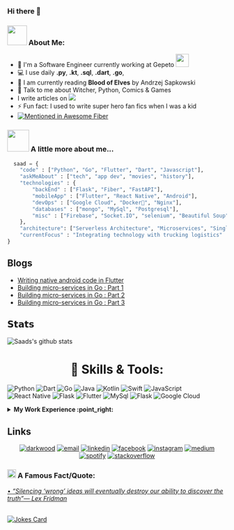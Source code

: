 ### Hi there 👋

### <img src="https://github.com/TheDudeThatCode/TheDudeThatCode/blob/master/Assets/Developer.gif" width="45px"> About Me:
- 🏦 I'm a Software Engineer currently working at Gepeto
      <img src="https://media.giphy.com/media/WUlplcMpOCEmTGBtBW/giphy.gif" width="30">
- 💻 I use daily **.py**, **.kt**, **.sql**, **.dart**, **.go**,
- 📖 I am currently reading **Blood of Elves** by Andrzej Sapkowski
- 💬 Talk to me about Witcher, Python, Comics & Games
- I write articles on <img src="https://img.shields.io/badge/Medium-12100E?style=for-the-badge&logo=medium&logoColor=white"/>
- ⚡ Fun fact: I used to write super hero fan fics when I was a kid
- [![Mentioned in Awesome Fiber](https://awesome.re/mentioned-badge.svg)](https://github.com/gofiber/awesome-fiber)  


### <img src="https://media.giphy.com/media/VgCDAzcKvsR6OM0uWg/giphy.gif" width="50"> A little more about me...  

```python
  saad = {
    "code" : ["Python", "Go", "Flutter", "Dart", "Javascript"],
    "askMeAbout" : ["tech", "app dev", "movies", "history"],
    "technologies" : {
        "backEnd" : ["Flask", "Fiber", "FastAPI"],
        "mobileApp" : ["Flutter", "React Native", "Android"],
        "devOps" : ["Google Cloud", "Docker🐳", "Nginx"],
        "databases" : ["mongo", "MySql", "Postgresql"],
        "misc" : ["Firebase", "Socket.IO", "selenium", "Beautiful Soup", "Pandas"]
    },
    "architecture": ["Serverless Architecture", "Microservices", "Single page applications"],
    "currentFocus" : "Integrating technology with trucking logistics"
}
```
## Blogs

<!-- BLOG-POST-LIST:START -->
- [Writing native android code in Flutter](https://saadfarhan124.medium.com/writing-native-android-code-in-flutter-59c9843d3cd4)
- [Building micro-services in Go : Part 1](https://saadfarhan124.medium.com/building-microservices-in-go-part-1-e7e58893bc5e)
- [Building micro-services in Go : Part 2](https://saadfarhan124.medium.com/building-microservices-in-go-part-2-f9c6c535805c)
- [Building micro-services in Go : Part 3](https://medium.com/@saadfarhan124/building-microservices-in-go-part-3-database-models-migrations-a4455121bb11)

<!-- BLOG-POST-LIST:END -->

## 𝗦𝘁𝗮𝘁𝘀
![Saads's github stats](https://github-readme-stats.vercel.app/api?username=saadfarhan124&show_icons=true&theme=dracula)



<h1 align="center"> 🔧 Skills & Tools: </h1>
<p>
<a target="_blank"><img alt="Python" src="https://img.shields.io/badge/-SQL-%2312100E.svg?logo=microsoft-sql-server&logoColor=red&style=for-the-badge"/></a> 
<a target="_blank"><img alt="Dart" src="https://img.shields.io/badge/Dart-%2312100E.svg?logo=dart&style=for-the-badge&logoColor=ee0606"/></a> 
<a target="_blank"><img alt="Go" src="https://img.shields.io/badge/Go-00ADD8?style=for-the-badge&logo=go&logoColor=white"/></a> 
<a target="_blank"><img alt="Java" src="https://img.shields.io/badge/Java-ED8B00?style=for-the-badge&logo=java&logoColor=white"/></a> 
<a target="_blank"><img alt="Kotlin" src="https://img.shields.io/badge/Kotlin-0095D5?&style=for-the-badge&logo=kotlin&logoColor=white"/></a> 
<a target="_blank"><img alt="Swift" src="https://img.shields.io/badge/Swift-FA7343?style=for-the-badge&logo=swift&logoColor=white"/></a> 
<a target="_blank"><img alt="JavaScript" src="https://img.shields.io/badge/JavaScript-323330?style=for-the-badge&logo=javascript&logoColor=F7DF1E"/></a> 
<a target="_blank"><img alt="React Native" src="https://img.shields.io/badge/React_Native-20232A?style=for-the-badge&logo=react&logoColor=61DAFB"/></a> 
<a target="_blank"><img alt="Flask" src="https://img.shields.io/badge/Flask-000000?style=for-the-badge&logo=flask&logoColor=white"/></a> 
<a target="_blank"><img alt="Flutter" src="https://img.shields.io/badge/Flutter-02569B?style=for-the-badge&logo=flutter&logoColor=white"/></a> 
<a target="_blank"><img alt="MySql" src="https://img.shields.io/badge/MySQL-00000F?style=for-the-badge&logo=mysql&logoColor=white"/></a> 
<a target="_blank"><img alt="Flask" src="https://img.shields.io/badge/PostgreSQL-316192?style=for-the-badge&logo=postgresql&logoColor=white"/></a> 
<a target="_blank"><img alt="Google Cloud" src="https://img.shields.io/badge/Google_Cloud-4285F4?style=for-the-badge&logo=google-cloud&logoColor=white"/></a> 

  

</p>

<details>
<summary><b> My Work Experience :point_right: </b></summary>
<table>
  <thead>
    <tr>
      <th>Job Name</th>
      <th>Roles & responsibilities</th>
      <th>Duration</th>
    </tr>
  </thead>
  <tbody>
    <tr>
      <td><b><a href="https://www.cdl1000.com/">Chief Technology Officer at CDL1000</a> </b></td>
      <td>Development and maintenance of multiple products. Head of Product Engineering. Managing tech teams</td>
      <td>August 2021 - Present</td>
    </tr>
  	<tr>
      <td><b><a href="https://october-now.com/">Software Developer at OctoberNow</a> </b></td>
      <td>Maintenance of multiple Flutter Apps, Development of Flutter plugins, API development using Spring boot</td>
      <td>June 2021 - September 2021</td>
    </tr>
    <tr>
      <td><b><a href="https://xortox.com/">Software Engineer at Xortox</a> </b></td>
      <td>Developed and maintained multiple platforms using technologies such as CodeIgniter, WordPress, React Native, React JS etc.</td>
      <td>June 2020 - June 2021</td>
    </tr>
    <tr>
          <td><b><a href="https://ncbc.szabist.edu.pk/">Research Assistant at Szabist</a></b></td>
          <td>Developed Alumni Portal using ASP.Net, JQuery, Javascript, HTML, CSS, AJAX.</br>
Built a landing page to visualize the data being gathered by different machines using MERN stack.</br>
Analyzed, visualized and applied different machine learning models on the said data to predict tool wear.</br>
General purpose programming to meet the team's requirements such as development of the team's progress website, landing pages for different industries to view their data</br>
Managed and supervised different Final Year Projects.</td>
      <td>June 2019 - June 2020</td>
    </tr>
  </tbody>
</table>
</details>
<!-- end work experience section -->


## Links

<p align="center">
  <a href="https://www.saadfarhan.com/"><img src="https://img.icons8.com/fluent/96/000000/domain.png" alt="darkwood"/></a>
  <a href="mailto:saadfarhan124@gmail.com"><img src="https://img.icons8.com/color/96/000000/gmail.png" alt="email"/></a>
  <a href="https://www.linkedin.com/in/saadfarhan124"><img src="https://img.icons8.com/color/96/000000/linkedin.png" alt="linkedin"/></a>
  <a href="https://www.facebook.com/SaadFarhan12"><img src="https://img.icons8.com/color/96/000000/facebook.png" alt="facebook"/></a>
  <a href="https://www.instagram.com/saadfarhan124/"><img src="https://img.icons8.com/color/96/000000/instagram-new.png" alt="instagram"/></a>
  <a href="https://medium.com/@saadfarhan124"><img src="https://img.icons8.com/color/96/000000/medium-logo.png" alt="medium"/></a>
  <a href="https://open.spotify.com/user/313cqr34nsuatvt4vwra4uahjrvu?si=65eba33c0c61478a"><img src="https://img.icons8.com/color/96/ffffff/spotify.png" alt="spotify"/></a>
  <a href="https://stackoverflow.com/users/13034908/saad-farhan"><img src="https://img.icons8.com/color/96/000000/stackoverflow.png" alt="stackoverflow"/></a>
</p>


<!--STARTS_HERE_QUOTE_README-->
### <img alt="GIF" src="https://github.com/TheDudeThatCode/TheDudeThatCode/blob/master/Assets/hmm.gif" width="20vw" /> A Famous Fact/Quote:
<a href="https://github.com/marketplace/actions/quote-readme">
• <i>“Silencing ‘wrong’ ideas will eventually destroy our ability to discover the truth”— Lex Fridman   </i>
<!--ENDS_HERE_QUOTE_README-->
      
      
</br>
</br>

![Jokes Card](https://readme-jokes.vercel.app/api)

<!--
**saadfarhan124/saadfarhan124** is a ✨ _special_ ✨ repository because its `README.md` (this file) appears on your GitHub profile.

Here are some ideas to get you started:

- 🔭 I’m currently working on ...
- 🌱 I’m currently learning ...
- 👯 I’m looking to collaborate on ...
- 🤔 I’m looking for help with ...
- 💬 Ask me about ...
- 📫 How to reach me: ...
- 😄 Pronouns: ...
- ⚡ Fun fact: ...
-->
